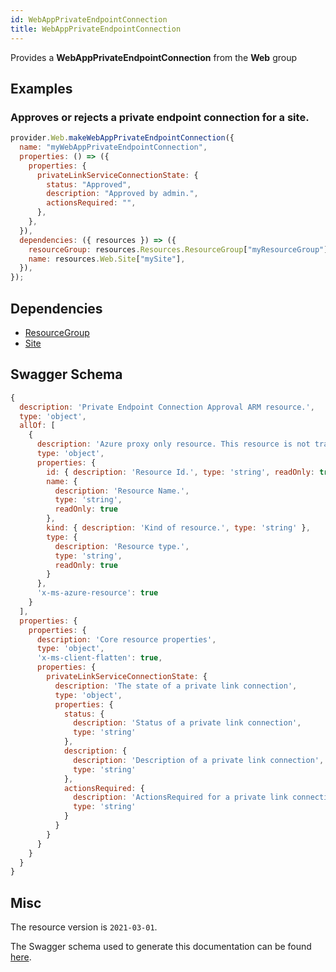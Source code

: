 ```yaml
---
id: WebAppPrivateEndpointConnection
title: WebAppPrivateEndpointConnection
---
```

Provides a **WebAppPrivateEndpointConnection** from the **Web** group
## Examples
### Approves or rejects a private endpoint connection for a site.
```js
provider.Web.makeWebAppPrivateEndpointConnection({
  name: "myWebAppPrivateEndpointConnection",
  properties: () => ({
    properties: {
      privateLinkServiceConnectionState: {
        status: "Approved",
        description: "Approved by admin.",
        actionsRequired: "",
      },
    },
  }),
  dependencies: ({ resources }) => ({
    resourceGroup: resources.Resources.ResourceGroup["myResourceGroup"],
    name: resources.Web.Site["mySite"],
  }),
});

```
## Dependencies
- [ResourceGroup](../Resources/ResourceGroup.md)
- [Site](../Web/Site.md)
## Swagger Schema
```js
{
  description: 'Private Endpoint Connection Approval ARM resource.',
  type: 'object',
  allOf: [
    {
      description: 'Azure proxy only resource. This resource is not tracked by Azure Resource Manager.',
      type: 'object',
      properties: {
        id: { description: 'Resource Id.', type: 'string', readOnly: true },
        name: {
          description: 'Resource Name.',
          type: 'string',
          readOnly: true
        },
        kind: { description: 'Kind of resource.', type: 'string' },
        type: {
          description: 'Resource type.',
          type: 'string',
          readOnly: true
        }
      },
      'x-ms-azure-resource': true
    }
  ],
  properties: {
    properties: {
      description: 'Core resource properties',
      type: 'object',
      'x-ms-client-flatten': true,
      properties: {
        privateLinkServiceConnectionState: {
          description: 'The state of a private link connection',
          type: 'object',
          properties: {
            status: {
              description: 'Status of a private link connection',
              type: 'string'
            },
            description: {
              description: 'Description of a private link connection',
              type: 'string'
            },
            actionsRequired: {
              description: 'ActionsRequired for a private link connection',
              type: 'string'
            }
          }
        }
      }
    }
  }
}
```
## Misc
The resource version is `2021-03-01`.

The Swagger schema used to generate this documentation can be found [here](https://github.com/Azure/azure-rest-api-specs/tree/main/specification/web/resource-manager/Microsoft.Web/stable/2021-03-01/WebApps.json).
